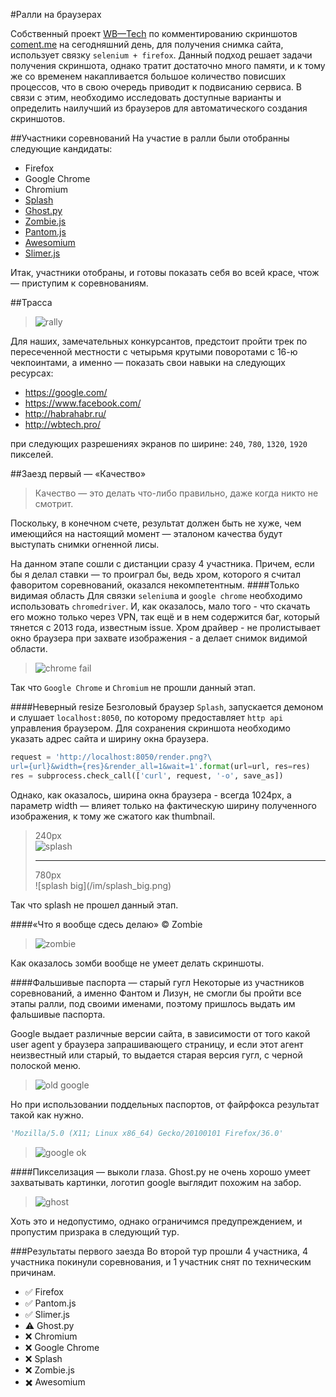 #Ралли на браузерах

Собственный проект [WB&mdash;Tech](http://wbtech.pro/) по комментированию
скриншотов [coment.me](http://coment.me/) на сегодняшний день, для получения
снимка сайта, использует связку `selenium + firefox`. Данный подход решает
задачи получения скриншота, однако тратит достаточно много памяти, и к тому же
со временем накапливается большое количество повисших процессов, что в свою
очередь приводит к подвисанию сервиса. В связи с этим, необходимо исследовать
доступные варианты и определить наилучший из браузеров для автоматического
создания скриншотов.

##Участники соревнований
На участие в ралли были отобранны следующие кандидаты:

- Firefox
- Google Chrome
- Chromium
- [Splash](http://splash.readthedocs.org/en/latest/)
- [Ghost.py](http://ghost-py.readthedocs.org/en/latest/)
- [Zombie.js](https://github.com/ryanpetrello/python-zombie/)
- [Pantom.js](http://phantomjs.org/)
- [Awesomium](http://awesomium.com/)
- [Slimer.js](http://slimerjs.org/)

Итак, участники отобраны, и готовы показать себя во всей красе, чтож &mdash;
приступим к соревнованиям.

##Трасса
>![rally](/im/rally.jpg)

Для наших, замечательных конкурсантов, предстоит пройти трек по пересеченной
местности c четырьмя крутыми поворотами с 16-ю чекпоинтами, а именно &mdash;
показать свои навыки на следующих ресурсах:

- https://google.com/
- https://www.facebook.com/
- http://habrahabr.ru/
- http://wbtech.pro/

при следующих разрешениях экранов по ширине: `240`, `780`, `1320`, `1920`
пикселей.

##Заезд первый &mdash; &laquo;Качество&raquo;
>Качество &mdash; это делать что-либо правильно, даже когда никто не смотрит.

Поскольку, в конечном счете, результат должен быть не хуже, чем имеющийся на
настоящий момент &mdash; эталоном качества будут выступать снимки огненной лисы.

На данном этапе сошли с дистанции сразу 4 участника. Причем, если бы я делал
ставки &mdash; то проиграл бы, ведь хром, которого я считал фаворитом
соревнований, оказался некомпетентным.
####Только видимая область
Для связки `selenium`а и `google chrome`
необходимо использовать `chromedriver`. И, как оказалось, мало того - что скачать
его можно только через VPN, так ещё и в нем содержится баг, который тянется с
2013 года, известным issue. Хром драйвер - не пролистывает окно браузера при
захвате изображения - а делает снимок видимой области.
>![chrome fail](/im/chrome.png)

Так что `Google Chrome` и `Chromium` не прошли данный этап.

####Неверный resize
Безголовый браузер `Splash`, запускается демоном и слушает `localhost:8050`, по
которому предоставляет `http api` управления браузером. Для сохранения скриншота
необходимо указать адрес сайта и ширину окна браузера.
```python
request = 'http://localhost:8050/render.png?\
url={url}&width={res}&render_all=1&wait=1'.format(url=url, res=res)
res = subprocess.check_call(['curl', request, '-o', save_as])
```
Однако, как оказалось, ширина окна браузера - всегда 1024px, а параметр width
&mdash; влияет только на фактическую ширину полученного изображения, к тому же
сжатого как thumbnail.
>240px<br />![splash](/im/splash.png)
><hr />
>780px<br />![splash big](/im/splash_big.png)

Так что splash не прошел данный этап.

####&laquo;Что я вообще сдесь делаю&raquo; &copy; Zombie
>![zombie](/im/zombie.jpg)

Как оказалось зомби вообще не умеет делать скриншоты.

####Фальшивые паспорта &mdash; старый гугл
Некоторые из участников соревнований, а именно Фантом и Лизун, не смогли бы
пройти все этапы ралли, под своими именами, поэтому пришлось выдать им фальшивые
паспорта.

Google выдает различные версии сайта, в зависимости от того какой user agent у
браузера запрашивающего страницу, и если этот агент неизвестный или старый, то
выдается старая версия гугл, с черной полоской меню.
>![old google](/im/old_google.png)

Но при использовании поддельных паспортов, от файрфокса результат такой как
нужно.
```python
'Mozilla/5.0 (X11; Linux x86_64) Gecko/20100101 Firefox/36.0'
```
>![google ok](/im/google.png)

####Пикселизация &mdash; выколи глаза.
Ghost.py не очень хорошо умеет захватывать картинки, логотип google выглядит
похожим на забор.
>![ghost](/im/ghost.png)

Хоть это и недопустимо, однако ограничимся предупреждением, и пропустим призрака
в следующий тур.

###Результаты первого заезда
Во второй тур прошли 4 участника, 4 участника покинули соревнования, и 1
участник снят по техническим причинам.
- :white_check_mark: Firefox
- :white_check_mark: Pantom.js
- :white_check_mark: Slimer.js
- :warning: Ghost.py
- :x: Chromium
- :x: Google Chrome
- :x: Splash
- :x: Zombie.js
- :heavy_multiplication_x: Awesomium
